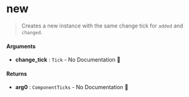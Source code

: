 # new

>  Creates a new instance with the same change tick for `added` and `changed`.

#### Arguments

- **change\_tick** : `Tick` \- No Documentation 🚧

#### Returns

- **arg0** : `ComponentTicks` \- No Documentation 🚧